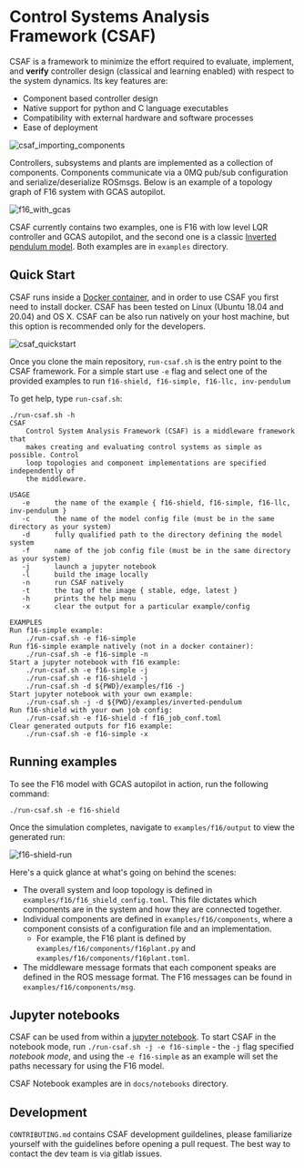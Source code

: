 # Control Systems Analysis Framework (CSAF)

CSAF is a framework to minimize the effort required to evaluate, implement, and **verify** controller design (classical and learning enabled) with respect to the system dynamics. Its key features are:

* Component based controller design
* Native support for python and C language executables
* Compatibility with external hardware and software processes
* Ease of deployment 

![csaf_importing_components](/uploads/c8ba6291daf48f2ab49270f577576b31/csaf_importing_controllers.png)

Controllers, subsystems and plants are implemented as a collection of components.
Components communicate via a 0MQ pub/sub configuration and serialize/deserialize ROSmsgs. Below is an example of a topology graph of F16 system with GCAS autopilot.


![f16_with_gcas](/uploads/27e47ebbb19aa11d144db1b01435afb0/image.png)

CSAF currently contains two examples, one is F16 with low level LQR controller and GCAS autopilot, and the second one is a classic [Inverted pendulum model](http://ctms.engin.umich.edu/CTMS/index.php?example=InvertedPendulum&section=ControlDigital#4). Both examples are in `examples` directory. 


## Quick Start
CSAF runs inside a [Docker container](https://www.docker.com/), and in order to use CSAF you first need to install docker. CSAF has been tested on Linux (Ubuntu 18.04 and 20.04) and OS X. CSAF can be also run natively on your host machine, but this option is recommended only for the developers.

![csaf_quickstart](/uploads/3fd963be2ef6929d63ceb02ad1a2bcf8/csaf_quickstart.png)

Once you clone the main repository, `run-csaf.sh` is the entry point to the CSAF framework. For a simple start use `-e` flag and select one of the provided examples to run `f16-shield, f16-simple, f16-llc, inv-pendulum`

To get help, type `run-csaf.sh`:

```
./run-csaf.sh -h
CSAF
    Control System Analysis Framework (CSAF) is a middleware framework that
    makes creating and evaluating control systems as simple as possible. Control
    loop topologies and component implementations are specified independently of
    the middleware.

USAGE
   -e      the name of the example { f16-shield, f16-simple, f16-llc, inv-pendulum }
   -c      the name of the model config file (must be in the same directory as your system)
   -d      fully qualified path to the directory defining the model system
   -f      name of the job config file (must be in the same directory as your system)
   -j      launch a jupyter notebook
   -l      build the image locally
   -n      run CSAF natively
   -t      the tag of the image { stable, edge, latest }
   -h      prints the help menu
   -x      clear the output for a particular example/config

EXAMPLES
Run f16-simple example:
    ./run-csaf.sh -e f16-simple
Run f16-simple example natively (not in a docker container):
    ./run-csaf.sh -e f16-simple -n
Start a jupyter notebook with f16 example:
    ./run-csaf.sh -e f16-simple -j
    ./run-csaf.sh -e f16-shield -j
    ./run-csaf.sh -d ${PWD}/examples/f16 -j
Start jupyter notebook with your own example:
    ./run-csaf.sh -j -d ${PWD}/examples/inverted-pendulum
Run f16-shield with your own job config:
    ./run-csaf.sh -e f16-shield -f f16_job_conf.toml
Clear generated outputs for f16 example:
    ./run-csaf.sh -e f16-simple -x
```

## Running examples

To see the F16 model with GCAS autopilot in action, run the following command:

`./run-csaf.sh -e f16-shield`


Once the simulation completes, navigate to `examples/f16/output` to view the 
generated run:

![f16-shield-run](/uploads/7a1f3d000298b9f55baa6adbc712bb6f/f16-shield-run.png)

Here's a quick glance at what's going on behind the scenes:
* The overall system and loop topology is defined in `examples/f16/f16_shield_config.toml`. This file
dictates which components are in the system and how they are connected together.
* Individual components are defined in `examples/f16/components`, where a component
consists of a configuration file and an implementation.
  * For example, the F16 plant
is defined by `examples/f16/components/f16plant.py` and 
`examples/f16/components/f16plant.toml`.
* The middleware message formats that
each component speaks are defined in the ROS message format. The F16 messages 
can be found in `examples/f16/components/msg`.

## Jupyter notebooks

CSAF can be used from within a [jupyter notebook](https://jupyter-notebook.readthedocs.io/en/stable/examples/Notebook/What%20is%20the%20Jupyter%20Notebook.html#Introduction). To start CSAF in the notebook mode, run `./run-csaf.sh -j -e f16-simple` - the `-j` flag specified *notebook mode*, and using the `-e f16-simple` as an example will set the paths necessary for using the F16 model.

CSAF Notebook examples are in `docs/notebooks` directory.

## Development
`CONTRIBUTING.md` contains CSAF development guildelines, please familiarize yourself with the guidelines before opening a pull request. The best way to contact the dev team is via gitlab issues.